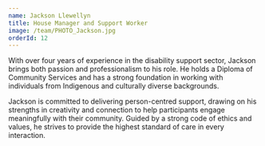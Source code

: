 ```yaml
---
name: Jackson Llewellyn
title: House Manager and Support Worker
image: /team/PHOTO_Jackson.jpg
orderId: 12
---
```


With over four years of experience in the disability support sector, Jackson brings both passion and professionalism to his role. He holds a Diploma of Community Services and has a strong foundation in working with individuals from Indigenous and culturally diverse backgrounds.

Jackson is committed to delivering person-centred support, drawing on his strengths in creativity and connection to help participants engage meaningfully with their community. Guided by a strong code of ethics and values, he strives to provide the highest standard of care in every interaction.
